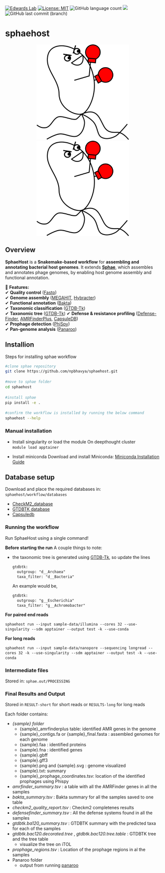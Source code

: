 [![Edwards Lab](https://img.shields.io/badge/Bioinformatics-EdwardsLab-03A9F4)](https://edwards.flinders.edu.au)
[![License: MIT](https://img.shields.io/badge/License-MIT-yellow.svg)](https://opensource.org/licenses/MIT)
![GitHub language count](https://img.shields.io/github/languages/count/npbhavya/sphaehost)
[![](https://img.shields.io/static/v1?label=CLI&message=Snaketool&color=blueviolet)](https://github.com/beardymcjohnface/Snaketool)
![GitHub last commit (branch)](https://img.shields.io/github/last-commit/npbhavya/sphaehost)

# sphaehost
<p align="center">
  <img src="sphaehostlogo.png#gh-light-mode-only" width="300">
  <img src="sphaehostlogo.png#gh-dark-mode-only" width="300">
</p>

## Overview

**SphaeHost** is a **Snakemake-based workflow** for **assembling and annotating bacterial host genomes**. It extends **[Sphae](https://github.com/linsalrob/sphae)**, which assembles and annotates phage genomes, by enabling host genome assembly and functional annotation. 

🔹 **Features:**  
✔ **Quality control** ([Fastp](https://github.com/OpenGene/fastp))  
✔ **Genome assembly** ([MEGAHIT](https://github.com/voutcn/megahit), [Hybracter](https://github.com/gbouras13/hybracter))  
✔ **Functional annotation** ([Bakta](https://github.com/oschwengers/bakta))  
✔ **Taxonomic classification** ([GTDB-Tk](https://github.com/Ecogenomics/GTDBTk))  
✔ **Taxonomic tree** ([GTDB-Tk](https://github.com/Ecogenomics/GTDBTk)) 
✔ **Defense & resistance profiling** ([Defense-Finder](https://github.com/mdmparis/defense-finder), [AMRFinderPlus](https://github.com/ncbi/amr), [CapsuleDB](https://research.pasteur.fr/en/tool/capsulefinder/))  
✔ **Prophage detection** ([PhiSpy](https://github.com/linsalrob/PhiSpy))  
✔ **Pan-genome analysis** ([Panaroo](https://github.com/gtonkinhill/panaroo))  

## Installion

Steps for installing sphae workflow 

  ```bash
  #clone sphae repository
  git clone https://github.com/npbhavya/sphaehost.git

  #move to sphae folder
  cd sphaehost

  #install sphae
  pip install -e .

  #confirm the workflow is installed by running the below command 
  sphaehost --help
  ```

### Manual installation 
- Install singularity or load the module
    On deepthought cluster \
    `module load apptainer`

- Install miniconda
    Download and install Miniconda:
    [Miniconda Installation Guide](https://docs.anaconda.com/miniconda/install/)

## Database setup

Download and place the required databases in:
  `sphaehost/workflow/databases`

  - [CheckM2_database](https://github.com/chklovski/CheckM2?tab=readme-ov-file#database)
  - [GTDBTK database](https://ecogenomics.github.io/GTDBTk/installing/index.html)
  - [Capsuledb](https://gitlab.pasteur.fr/gem/capsuledb/-/tree/master/CapsuleFinder_models?ref_type=heads)

### Running the workflow

Run SphaeHost using a single command!

**Before starting the run**
A couple things to note:
  - the taxonomic tree is generated using [GTDB-Tk](https://github.com/Ecogenomics/GTDBTk), so update the lines 
      
      ```
      gtdbtk:
        outgroup: "d__Archaea"
        taxa_filter: "d__Bacteria"
      ```
    An example would be, 
      ```
      gtdbtk:
        outgroup: "g__Escherichia"
        taxa_filter: "g__Achromobacter"
      ```

**For paired end reads**
  ```
  sphaehost run --input sample-data/illumina --cores 32 --use-singularity --sdm apptainer --output test -k --use-conda
  ```

**For long reads**
  ```
  sphaehost run --input sample-data/nanopore --sequencing longread --cores 32 -k --use-singularity --sdm apptainer --output test -k --use-conda
  ```

### Intermediate files 
Stored in:
  `sphae.out/PROCESSING`

### Final Results and Output
Stored in `RESULT-short` for short reads or `RESULTS-long` for long reads

Each folder contains:
  - *{sample} folder*
    - {sample}_amrfinderplus table: identified AMR genes in the genome
    - {sample}_contigs.fa or {sample}_final.fasta : assembled genomes for each genome
    - {sample}.faa : identified proteins
    - {sample}.fna : identified genes
    - {sample}.gbff
    - {sample}.gff3
    - {sample}.png and {sample}.svg : genome visualized
    - {sample}.txt: summary 
    - {sample}_prophage_coordinates.tsv: location of the identified prophages using Phispy
  - *amrfinder_summary.tsv* : a table with all the AMRFinder genes in all the samples
  - *bakta_summary.tsv* : Bakta summary for all the samples saved to one table
  - *checkm2_quality_report.tsv* : Checkm2 completenes results
  - *defensefinder_summary.tsv* : All the defense systems found in all the samples 
  - *gtdbtk.ba120_summary.tsv* : GTDBTK summary with the predicted taxa for each of the samples
  - *gtdbtk.bac120.decorated.tree* , *gtdbtk.bac120.tree.table* : GTDBTK tree and the tree table
    - visualize the tree on iTOL
  - *prophage_regions.tsv* : Location of the prophage regions in al the samples
  - Panaroo folder
    - output from running [panaroo](https://github.com/gtonkinhill/panaroo)  
